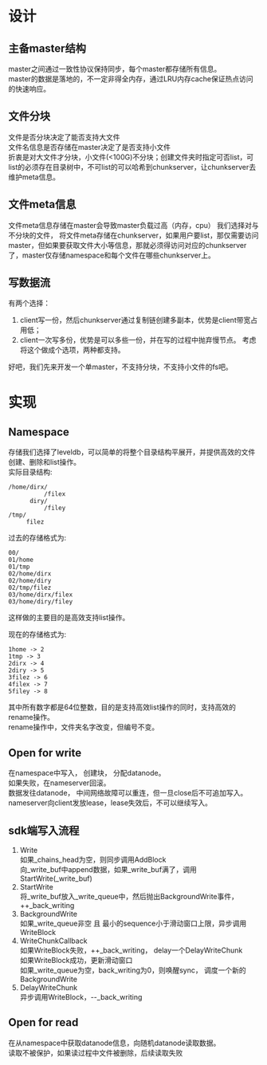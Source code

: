# 设计

## 主备master结构
master之间通过一致性协议保持同步，每个master都存储所有信息。<br />
master的数据是落地的，不一定非得全内存，通过LRU内存cache保证热点访问的快速响应。

## 文件分块
文件是否分块决定了能否支持大文件<br />
文件名信息是否存储在master决定了是否支持小文件<br />
折衷是对大文件才分块，小文件(<100G)不分块；创建文件夹时指定可否list，可list的必须存在目录树中，不可list的可以哈希到chunkserver，让chunkserver去维护meta信息。

## 文件meta信息
文件meta信息存储在master会导致master负载过高（内存，cpu）
我们选择对与不分块的文件， 将文件meta存储在chunkserver，如果用户要list，那仅需要访问master，但如果要获取文件大小等信息，那就必须得访问对应的chunkserver了，master仅存储namespace和每个文件在哪些chunkserver上。

## 写数据流
有两个选择：<br />
1. client写一份，然后chunkserver通过复制链创建多副本，优势是client带宽占用低；<br />
2. client一次写多份，优势是可以多些一份，并在写的过程中抛弃慢节点。
考虑将这个做成个选项，两种都支持。


好吧，我们先来开发一个单master，不支持分块，不支持小文件的fs吧。

# 实现

## Namespace

存储我们选择了leveldb，可以简单的将整个目录结构平展开，并提供高效的文件创建、删除和list操作。<br />
实际目录结构:

	/home/dirx/
	          /filex
	      diry/
	          /filey
	/tmp/
	     filez

过去的存储格式为:

	00/
	01/home
	01/tmp
	02/home/dirx
	02/home/diry
	02/tmp/filez
	03/home/dirx/filex
	03/home/diry/filey

这样做的主要目的是高效支持list操作。

现在的存储格式为:

	1home -> 2
	1tmp -> 3
	2dirx -> 4
	2diry -> 5
	3filez -> 6
	4filex -> 7
	5filey -> 8

其中所有数字都是64位整数，目的是支持高效list操作的同时，支持高效的rename操作。  
rename操作中，文件夹名字改变，但编号不变。

## Open for write  
在namespace中写入， 创建块， 分配datanode。  
如果失败，在nameserver回滚。  
数据发往datanode， 中间网络故障可以重连，但一旦close后不可追加写入。  
nameserver向client发放lease，lease失效后，不可以继续写入。

## sdk端写入流程  
1. Write  
    如果_chains_head为空，则同步调用AddBlock  
    向_write_buf中append数据，如果_write_buf满了，调用StartWrite(_write_buf)  
2. StartWrite  
    将_write_buf放入_write_queue中，然后抛出BackgroundWrite事件，++_back_writing  
3. BackgroundWrite  
    如果_write_queue非空 且 最小的sequence小于滑动窗口上限，异步调用WriteBlock  
4. WriteChunkCallback  
    如果WriteBlock失败，++_back_writing， delay一个DelayWriteChunk  
    如果WriteBlock成功，更新滑动窗口  
    如果_write_queue为空，back_writing为0，则唤醒sync，
    调度一个新的BackgroundWrite  
5. DelayWriteChunk  
    异步调用WriteBlock，--_back_writing

## Open for read

在从namespace中获取datanode信息，向随机datanode读取数据。  
读取不被保护，如果读过程中文件被删除，后续读取失败


